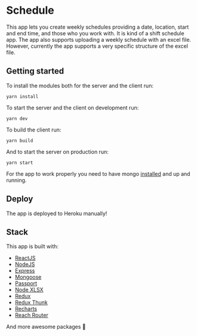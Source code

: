 # Schedule

This app lets you create weekly schedules providing a date, location, start and end time, and those who you work with. It is kind of a shift schedule app. The app also supports uploading a weekly schedule with an excel file. However, currently the app supports a very specific structure of the excel file.

## Getting started

To install the modules both for the server and the client run:

```
yarn install
```

To start the server and the client on development run:

```
yarn dev
```

To build the client run:

```
yarn build
```

And to start the server on production run:

```
yarn start
```

For the app to work properly you need to have mongo [installed](https://docs.mongodb.com/manual/installation/) and up and running.

## Deploy

The app is deployed to Heroku manually!

## Stack

This app is built with:

- [ReactJS](https://reactjs.org/)
- [NodeJS](https://nodejs.org/en/)
- [Express](https://expressjs.com/)
- [Mongoose](http://mongoosejs.com/)
- [Passport](http://www.passportjs.org/)
- [Node XLSX](https://www.npmjs.com/package/node-xlsx)
- [Redux](https://redux.js.org/)
- [Redux Thunk](https://github.com/reduxjs/redux-thunk)
- [Recharts](http://recharts.org/en-US/)
- [Reach Router](https://reach.tech/router)

And more awesome packages 🙌

